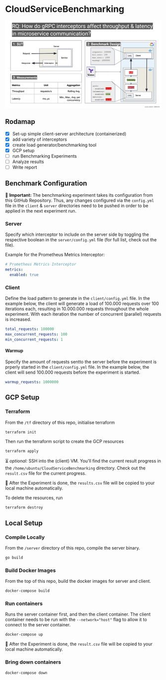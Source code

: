# CloudServiceBenchmarking

![](deliverables/CSB_2nd_Mst.png)


## Rodamap
- [X] Set-up simple client-server architecture (containerized)
- [X] add variety of interceptors
- [X] create load generator/benchmarking tool
- [X] GCP setup
- [ ] run Benchmarking Experiments
- [ ] Analyze results
- [ ] Write report

## Benchmark Configuration
📢 **Important:** The benchmarking experiment takes its configuration from this GitHub Repository. Thus, any changes configured via the ```config.yml``` file in the ```client``` & ```server``` directories need to be pushed in order to be applied in the next experiment run.

### Server
Specify which interceptor to include on the server side by toggling the respective boolean in the ```server/config.yml``` file (for full list, check out the file). 

Example for the Prometheus Metrics Interceptor:
```yml
# Prometheus Metrics Interceptor
metrics:
  enabled: true
```

### Client
Define the load pattern to generate in the ```client/config.yml``` file. In the example below, the client will generate a load of 100.000 requests over 100 iterations each, resulting in 10.000.000 requests throughout the whole experiment. With each iteration the number of concurrent (parallel) requests is increased.
```yml
total_requests: 100000
max_concurrent_requests: 100
min_concurrent_requests: 1
```
#### Warmup
Specify the amount of requests sentto the server before the experiment is prperly started in the ```client/config.yml``` file. In the example below, the client will send 100.000 requests before the experiment is started.
```yml
warmup_requests: 1000000
```



## GCP Setup
### Terraform
From the ```/tf``` directory of this repo, initialise terraform
```bash
terraform init
```
Then run the terraform script to create the GCP resources
```bash
terraform apply
```
⏳ *optional:* SSH into the (client) VM. You'll find the current result progress in the ```/home/ubuntu/CloudServiceBenchmarking``` directory. Check out the ```result.csv``` file for the current progress. 

🏁 After the Experiment is done, the ```results.csv``` file will be copied to your local machine automatically.

To delete the resources, run
```bash
terraform destroy
```

## Local Setup
### Compile Locally
From the ```/server``` directory of this repo, compile the server binary.
```bash
go build
```



### Build Docker Images
From the top of this repo, build the docker images for server and client.

```bash
docker-compose build
```
### Run containers
Runs the server container first, and then the client container. The client container needs to be run with the `--network="host"` flag to allow it to connect to the server container.
``` bash
docker-compose up
```
🏁 After the Experiment is done, the ```result.csv``` file will be copied to your local machine automatically.

### Bring down containers
```bash
docker-compose down
```
